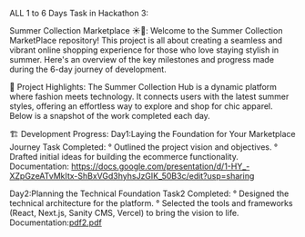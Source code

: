 ALL 1 to 6 Days Task in Hackathon 3:

Summer Collection Marketplace ☀️👗:
Welcome to the Summer Collection MarketPlace repository! This project is all about creating a seamless and vibrant online shopping experience for those who love staying stylish in summer. Here's an overview of the key milestones and progress made during the 6-day journey of development.

🌟 Project Highlights:
The Summer Collection Hub is a dynamic platform where fashion meets technology. It connects users with the latest summer styles, offering an effortless way to explore and shop for chic apparel. Below is a snapshot of the work completed each day.

🏗️ Development Progress:
Day1:Laying the Foundation for Your Marketplace Journey
Task Completed:
° Outlined the project vision and objectives.
° Drafted initial ideas for building the ecommerce functionality.
Documentation: https://docs.google.com/presentation/d/1-HY_-XZpGzeATvMkItx-ShBxVGd3hyhsJzGIK_50B3c/edit?usp=sharing

Day2:Planning the Technical Foundation
Task2 Completed:
° Designed the technical architecture for the platform.
° Selected the tools and frameworks (React, Next.js, Sanity CMS, Vercel) to bring the vision to life.
Documentation:[pdf2.pdf](https://github.com/user-attachments/files/18549400/pdf2.pdf)

